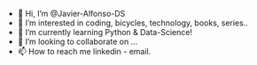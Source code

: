 - 👋 Hi, I’m @Javier-Alfonso-DS
- 👀 I’m interested in coding, bicycles, technology, books, series..
- 🌱 I’m currently learning Python & Data-Science!
- 💞️ I’m looking to collaborate on ...
- 📫 How to reach me linkedin - email.

<!---
Javier-Alfonso-DS/Javier-Alfonso-DS is a ✨ special ✨ repository because its `README.md` (this file) appears on your GitHub profile.
You can click the Preview link to take a look at your changes.
--->

